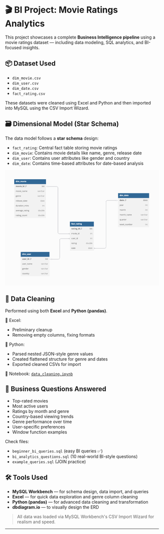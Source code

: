 # 🎬 BI Project: Movie Ratings Analytics

This project showcases a complete **Business Intelligence pipeline** using a movie ratings dataset — including data modeling, SQL analytics, and BI-focused insights.

## 📦 Dataset Used

- `dim_movie.csv`
- `dim_user.csv`
- `dim_date.csv`
- `fact_rating.csv`

These datasets were cleaned using Excel and Python and then imported into MySQL using the CSV Import Wizard.

## 🗃️ Dimensional Model (Star Schema)

The data model follows a **star schema** design:

- `fact_rating`: Central fact table storing movie ratings
- `dim_movie`: Contains movie details like name, genre, release date
- `dim_user`: Contains user attributes like gender and country
- `dim_date`: Contains time-based attributes for date-based analysis

[![ERD](movie_schema_erd.png)](https://dbdiagram.io/d/movie_data_modeling-6870ec71f413ba35086b285d)

## 🧼 Data Cleaning

Performed using both **Excel** and **Python (pandas)**.

🔹 Excel:
- Preliminary cleanup
- Removing empty columns, fixing formats

🔹 Python:
- Parsed nested JSON-style genre values
- Created flattened structure for genre and dates
- Exported cleaned CSVs for import

📁 Notebook: [`data_cleaning.ipynb`](data_cleaning.ipynb)  


## 🧠 Business Questions Answered

- Top-rated movies
- Most active users
- Ratings by month and genre
- Country-based viewing trends
- Genre performance over time
- User-specific preferences
- Window function examples

Check files:
- `beginner_bi_queries.sql` (easy BI queries ✅)
- `bi_analytics_questions.sql` (10 real-world BI-style questions)
- `example_queries.sql` (JOIN practice)

## 🛠️ Tools Used

- **MySQL Workbench** — for schema design, data import, and queries
- **Excel** — for quick data exploration and genre column cleaning
- **Python (pandas)** — for advanced data cleaning and transformation
- **dbdiagram.io** — to visually design the ERD

> All data was loaded via MySQL Workbench's CSV Import Wizard for realism and speed.

---
